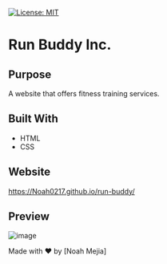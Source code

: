 [![License: MIT](https://img.shields.io/badge/License-MIT-yellow.svg)](https://opensource.org/licenses/MIT)

# Run Buddy Inc.

## Purpose
A website that offers fitness training services.

## Built With
* HTML
* CSS

## Website
https://Noah0217.github.io/run-buddy/

## Preview
![image](https://user-images.githubusercontent.com/84366215/172731719-a739218a-596e-4553-bbc3-2d22fc08afde.png)

Made with ❤️ by [Noah Mejia]
